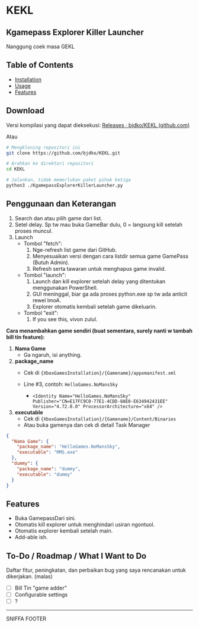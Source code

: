 # KEKL
## Kgamepass Explorer Killer Launcher
Nanggung coek masa GEKL

## Table of Contents

- [Installation](#Download)
- [Usage](#penggunaan-dan-keterangan)
- [Features](#features)

## Download
Versi kompilasi yang dapat dieksekusi:
[Releases · bjdko/KEKL (github.com)](https://github.com/bjdko/KEKL/releases/latest)

Atau
```bash
# Mengkloning repositori ini
git clone https://github.com/bjdko/KEKL.git

# Arahkan ke direktori repositori
cd KEKL

# Jalankan, tidak memerlukan paket pihak ketiga
python3 ./KgamepassExplorerKillerLauncher.py
```

## Penggunaan dan Keterangan

1. Search dan atau pilih game dari list.
2. Setel delay. Sp tw mau buka GameBar dulu, 0 = langsung kill setelah proses muncul.
3. Launch
   - Tombol "fetch":
     1. Nge-refresh list game dari GitHub.
     2. Menyesuaikan versi dengan cara listdir semua game GamePass (Butuh Admin).
     3. Refresh serta tawaran untuk menghapus game invalid.
   - Tombol "launch":
     1. Launch dan kill explorer setelah delay yang ditentukan menggunakan PowerShell.
     2. GUI meninggal, biar ga ada proses python.exe sp tw ada anticit rewel lmoA.
     3. Explorer otomatis kembali setelah game dikeluarin.
   - Tombol "exit":
     1. If you see this, vivon zulul.

**Cara menambahkan game sendiri (buat sementara, surely nanti w tambah bill tin feature):**
1. **Nama Game**
   - Ga ngaruh, isi anything.
2. **package_name**
   - Cek di `{XboxGamesInstallation}/{Gamename}/appxmanifest.xml`
   - Line #3, contoh: `HelloGames.NoMansSky`

       - `<Identity Name="HelloGames.NoMansSky" Publisher="CN=E17FC9C0-77E1-4CDD-8AE0-E634942431EE" Version="4.72.0.0" ProcessorArchitecture="x64" />`
3. **executable**
   - Cek di `{XboxGamesInstallation}/{Gamename}/Content/Binaries`
   - Atau buka gamenya dan cek di detail Task Manager
```json
{
  "Nama Game": {
    "package_name": "HelloGames.NoMansSky",
    "executable": "MMS.exe"
  },
  "dummy": {
    "package_name": "dummy",
    "executable": "dummy"
  }
}
```

## Features

- Buka GamepassDari sini.
- Otomatis kill explorer untuk menghindari usiran ngontuol.
- Otomatis explorer kembali setelah main.
- Add-able ish.

## To-Do / Roadmap / What I Want to Do

Daftar fitur, peningkatan, dan perbaikan bug yang saya rencanakan untuk dikerjakan. (malas)

- [ ] Bill Tin "game adder"
- [ ] Configurable settings
- [ ] ?

---

SNIFFA FOOTER
